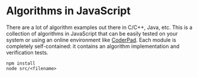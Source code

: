 Algorithms in JavaScript
========================

There are a lot of algorithm examples out there in C/C++, Java, etc. This is a collection of algorithms in JavaScript
that can be easily tested on your system or using an online environment like [CoderPad](https://coderpad.io/). Each
module is completely self-contained: it contains an algorithm implementation and verification tests. 

```
npm install
node src/<filename>
```

